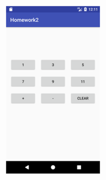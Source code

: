 <div align="center">
    <img width="50%" src="https://github.com/max003003003/homework2/blob/master/Screenshot_1502428263.png"/>
</div>
